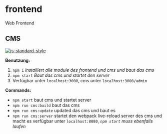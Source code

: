 # frontend
Web Frontend


## CMS
[![js-standard-style](https://cdn.rawgit.com/feross/standard/master/badge.svg)](https://github.com/feross/standard)

**Benutzung:**

1. `npm i` *installiert alle module des frontend und cms und baut das cms*
1. `npm start` *Baut das cms und startet den server*
1. Verfügbar unter `localhost:3000`, cms unter `localhost:3000/admin`

**Commands:**
* `npm start` baut cms und startet server
* `npm run cms:build` baut das cms
* `npm run cms:update` updated das cms und baut es
* `npm run cms:server` startet den webpack live-reload server des cms und macht es verfügbar unter `localhost:8080`, *`npm start` muss ebenfalls laufen*